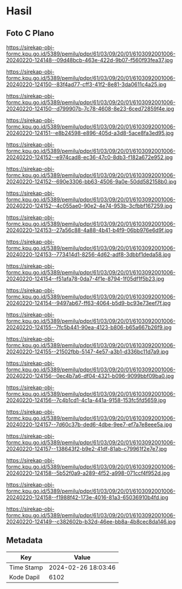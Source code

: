 # Hasil

## Foto C Plano

https://sirekap-obj-formc.kpu.go.id/5389/pemilu/pdpr/61/03/09/20/01/6103092001006-20240220-124148--09d48bcb-463e-422d-9b07-f560f93fea37.jpg

https://sirekap-obj-formc.kpu.go.id/5389/pemilu/pdpr/61/03/09/20/01/6103092001006-20240220-124150--83f4ad77-cff3-41f2-8e81-3da0611c4a25.jpg

https://sirekap-obj-formc.kpu.go.id/5389/pemilu/pdpr/61/03/09/20/01/6103092001006-20240220-124150--d799907b-7c78-4608-8e23-6ced72859f4e.jpg

https://sirekap-obj-formc.kpu.go.id/5389/pemilu/pdpr/61/03/09/20/01/6103092001006-20240220-124151--e8b24598-e896-405d-a3d8-5ace8fa3ed95.jpg

https://sirekap-obj-formc.kpu.go.id/5389/pemilu/pdpr/61/03/09/20/01/6103092001006-20240220-124152--e974cad8-ec36-47c0-8db3-f182a672e952.jpg

https://sirekap-obj-formc.kpu.go.id/5389/pemilu/pdpr/61/03/09/20/01/6103092001006-20240220-124152--690e3306-bb63-4506-9a0e-50dd582158b0.jpg

https://sirekap-obj-formc.kpu.go.id/5389/pemilu/pdpr/61/03/09/20/01/6103092001006-20240220-124152--4c055ae0-90e2-4e74-953b-3cfbbf167259.jpg

https://sirekap-obj-formc.kpu.go.id/5389/pemilu/pdpr/61/03/09/20/01/6103092001006-20240220-124153--27a56c88-4a88-4b41-b4f9-06bb976e6d9f.jpg

https://sirekap-obj-formc.kpu.go.id/5389/pemilu/pdpr/61/03/09/20/01/6103092001006-20240220-124153--773414d1-8256-4d62-adf8-3dbbf1deda58.jpg

https://sirekap-obj-formc.kpu.go.id/5389/pemilu/pdpr/61/03/09/20/01/6103092001006-20240220-124154--f51afa78-0da7-4f1e-8794-1f05df1f5b23.jpg

https://sirekap-obj-formc.kpu.go.id/5389/pemilu/pdpr/61/03/09/20/01/6103092001006-20240220-124154--9497ab67-ff63-4064-b5d9-bc93e73eef7f.jpg

https://sirekap-obj-formc.kpu.go.id/5389/pemilu/pdpr/61/03/09/20/01/6103092001006-20240220-124155--7fc5b441-90ea-4123-b806-b65a667b26f9.jpg

https://sirekap-obj-formc.kpu.go.id/5389/pemilu/pdpr/61/03/09/20/01/6103092001006-20240220-124155--21502fbb-5147-4e57-a3b1-d336bc11d7a9.jpg

https://sirekap-obj-formc.kpu.go.id/5389/pemilu/pdpr/61/03/09/20/01/6103092001006-20240220-124156--0ec4b7a6-df04-4321-b096-9099bbf09ba0.jpg

https://sirekap-obj-formc.kpu.go.id/5389/pemilu/pdpr/61/03/09/20/01/6103092001006-20240220-124156--7c4b1cd1-4c1a-441a-9158-153fc5fd5659.jpg

https://sirekap-obj-formc.kpu.go.id/5389/pemilu/pdpr/61/03/09/20/01/6103092001006-20240220-124157--7d60c37b-ded6-4dbe-9ee7-ef7a7e8eee5a.jpg

https://sirekap-obj-formc.kpu.go.id/5389/pemilu/pdpr/61/03/09/20/01/6103092001006-20240220-124157--138643f2-b9e2-41df-81ab-c79961f2e7e7.jpg

https://sirekap-obj-formc.kpu.go.id/5389/pemilu/pdpr/61/03/09/20/01/6103092001006-20240220-124158--5b52f0a9-a289-4f52-a998-071ccf4f952d.jpg

https://sirekap-obj-formc.kpu.go.id/5389/pemilu/pdpr/61/03/09/20/01/6103092001006-20240220-124158--f1988f42-173e-4016-81a3-65036910b4fd.jpg

https://sirekap-obj-formc.kpu.go.id/5389/pemilu/pdpr/61/03/09/20/01/6103092001006-20240220-124149--c382602b-b32d-46ee-bb8a-4b8cec8da146.jpg


## Metadata

| Key        | Value               |
| ---------- | ------------------- |
| Time Stamp | 2024-02-26 18:03:46 |
| Kode Dapil | 6102                |



